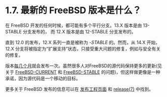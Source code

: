 # 1.7. 最新的 FreeBSD 版本是什么？

在 FreeBSD 开发的任何时候，都可能有多个平行分支。13.X 版本是由 13-STABLE 分支发布的， 而 12.X 版本是由 12-STABLE 分支发布的。

直到 12.0 的发布，12.X 系列一直是被称为 *-STABLE* 的。然而，从 14.X 开始，12.X 分支将被指定为“扩展支持”状态，只接受重大问题的修复，例如与安全有关的修复。

版本[每几个月](https://docs.freebsd.org/en/books/faq/#release-freq)就会发布一次。虽然很多人对FreeBSD的源代码保持更多的更新(见关于 [FreeBSD-CURRENT](https://docs.freebsd.org/en/books/faq/#current) 和 [FreeBSD-STABLE](https://docs.freebsd.org/en/books/faq/#stable) 的问题)，但这样做更像是一种承诺，因为源代码是一个移动的目标。

更多关于 FreeBSD 发布的信息可以在 [发布工程页面](https://www.FreeBSD.org/releng/#release-build) 和 [release(7)](https://www.freebsd.org/cgi/man.cgi?query=release&sektion=7&format=html) 中找到。
